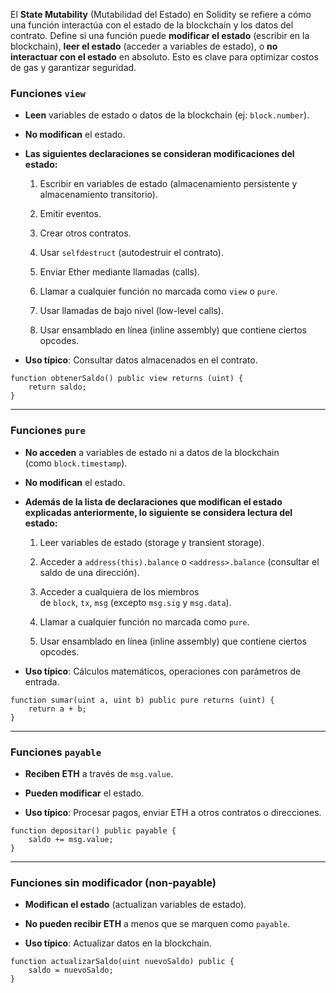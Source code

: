 El **State Mutability** (Mutabilidad del Estado) en Solidity se refiere a cómo una función interactúa con el estado de la blockchain y los datos del contrato. Define si una función puede **modificar el estado** (escribir en la blockchain), **leer el estado** (acceder a variables de estado), o **no interactuar con el estado** en absoluto. Esto es clave para optimizar costos de gas y garantizar seguridad.

### **Funciones `view`**

- **Leen** variables de estado o datos de la blockchain (ej: `block.number`).
    
- **No modifican** el estado.
	
- **Las siguientes declaraciones se consideran modificaciones del estado:**

	1. Escribir en variables de estado (almacenamiento persistente y almacenamiento transitorio).
    
	2. Emitir eventos.
    
	3. Crear otros contratos.
    
	4. Usar `selfdestruct` (autodestruir el contrato).
    
	5. Enviar Ether mediante llamadas (calls).
    
	6. Llamar a cualquier función no marcada como `view` o `pure`.
    
	7. Usar llamadas de bajo nivel (low-level calls).
    
	8. Usar ensamblado en línea (inline assembly) que contiene ciertos opcodes.
     
- **Uso típico**: Consultar datos almacenados en el contrato.


```Solidity
function obtenerSaldo() public view returns (uint) {
    return saldo;
}
```

---
### **Funciones `pure`**

- **No acceden** a variables de estado ni a datos de la blockchain (como `block.timestamp`).
    
- **No modifican** el estado.
	
- **Además de la lista de declaraciones que modifican el estado explicadas anteriormente, lo siguiente se considera lectura del estado:**

	1. Leer variables de estado (storage y transient storage).
	    
	2. Acceder a `address(this).balance` o `<address>.balance` (consultar el saldo de una dirección).
	    
	3. Acceder a cualquiera de los miembros de `block`, `tx`, `msg` (excepto `msg.sig` y `msg.data`).
	    
	4. Llamar a cualquier función no marcada como `pure`.
	    
	5. Usar ensamblado en línea (inline assembly) que contiene ciertos opcodes. 
	
- **Uso típico**: Cálculos matemáticos, operaciones con parámetros de entrada.


```Solidity
function sumar(uint a, uint b) public pure returns (uint) {
    return a + b;
}
```

---

### **Funciones `payable`**

- **Reciben ETH** a través de `msg.value`.
    
- **Pueden modificar** el estado.
    
- **Uso típico**: Procesar pagos, enviar ETH a otros contratos o direcciones.


```Solidity
function depositar() public payable {
    saldo += msg.value;
}
```
---

### **Funciones sin modificador (non-payable)**

- **Modifican el estado** (actualizan variables de estado).
    
- **No pueden recibir ETH** a menos que se marquen como `payable`.
    
- **Uso típico**: Actualizar datos en la blockchain.
    

```Solidity
function actualizarSaldo(uint nuevoSaldo) public {
    saldo = nuevoSaldo;
}
```